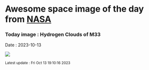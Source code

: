 
# Awesome space image of the day from [NASA](https://api.nasa.gov/)

### Today image : Hydrogen Clouds of M33
Date : 2023-10-13

![](https://apod.nasa.gov/apod/image/2310/M33_Triangulum1024.jpg)

<small>Latest update : Fri Oct 13 19:10:16 2023</small>
        